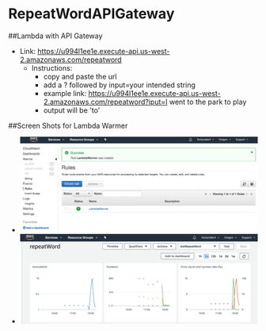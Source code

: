 # RepeatWordAPIGateway

##Lambda with API Gateway
- Link: https://u994l1ee1e.execute-api.us-west-2.amazonaws.com/repeatword
    - Instructions:
        - copy and paste the url
        - add a ? followed by input=your intended string
        - example link: https://u994l1ee1e.execute-api.us-west-2.amazonaws.com/repeatword?iput=I went to the park to play
        - output will be 'to'
    
##Screen Shots for Lambda Warmer
- ![](./src/main/resources/Images/LamdaWarmer1.png)
- ![](./src/main/resources/Images/LambdaWarmer2.png)
